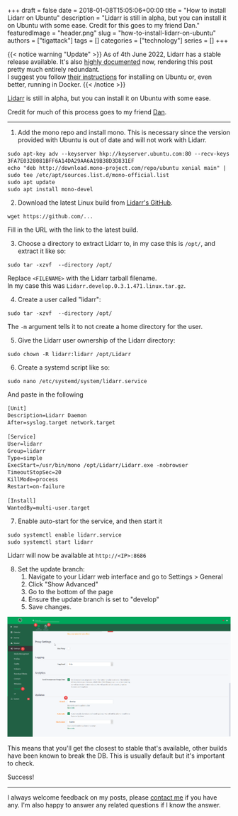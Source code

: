 +++
draft = false
date = 2018-01-08T15:05:06+00:00
title = "How to install Lidarr on Ubuntu"
description = "Lidarr is still in alpha, but you can install it on Ubuntu with some ease.  Credit for this goes to my friend Dan."
featuredImage = "header.png"
slug = "how-to-install-lidarr-on-ubuntu"
authors = ["tigattack"]
tags = []
categories = ["technology"]
series = []
+++

{{< notice warning "Update" >}}
As of 4th June 2022, Lidarr has a stable release available. It's also [highly documented](https://wiki.servarr.com/lidarr) now, rendering this post pretty much entirely redundant.  
I suggest you follow [their instructions](https://wiki.servarr.com/lidarr/installation) for installing on Ubuntu or, even better, running in Docker.
{{< /notice >}}


[Lidarr](https://github.com/lidarr/Lidarr) is still in alpha, but you can install it on Ubuntu with some ease.

Credit for much of this process goes to my friend [Dan](https://github.com/dantho281/).

---

1. Add the mono repo and install mono. This is necessary since the version provided with Ubuntu is out of date and will not work with Lidarr.

<pre class="language-shell">
<code>sudo apt-key adv --keyserver hkp://keyserver.ubuntu.com:80 --recv-keys 3FA7E0328081BFF6A14DA29AA6A19B38D3D831EF
echo "deb http://download.mono-project.com/repo/ubuntu xenial main" | sudo tee /etc/apt/sources.list.d/mono-official.list
sudo apt update
sudo apt install mono-devel
</code></pre>

2. Download the latest Linux build from [Lidarr's GitHub](https://github.com/lidarr/Lidarr/releases).

<pre class="language-shell">
<code>wget https://github.com/...
</code></pre>

Fill in the URL with the link to the latest build.

3. Choose a directory to extract Lidarr to, in my case this is `/opt/`, and extract it like so:

<pre class="language-shell">
<code>sudo tar -xzvf <FILENAME> --directory /opt/
</code></pre>

Replace `<FILENAME>` with the Lidarr tarball filename.  
In my case this was `Lidarr.develop.0.3.1.471.linux.tar.gz`.

4. Create a user called "lidarr":

<pre class="language-shell">
<code>sudo tar -xzvf <FILENAME> --directory /opt/
</code></pre>

The `-m` argument tells it to not create a home directory for the user.

5. Give the Lidarr user ownership of the Lidarr directory:

<pre class="language-shell">
<code>sudo chown -R lidarr:lidarr /opt/Lidarr
</code></pre>

6. Create a systemd script like so:

<pre class="language-shell">
<code>sudo nano /etc/systemd/system/lidarr.service
</code></pre>

And paste in the following

<pre class="language-systemd">
<code>[Unit]
Description=Lidarr Daemon
After=syslog.target network.target

[Service]
User=lidarr
Group=lidarr
Type=simple
ExecStart=/usr/bin/mono /opt/Lidarr/Lidarr.exe -nobrowser
TimeoutStopSec=20
KillMode=process
Restart=on-failure

[Install]
WantedBy=multi-user.target
</code></pre>

7. Enable auto-start for the service, and then start it

<pre class="language-shell">
<code>sudo systemctl enable lidarr.service
sudo systemctl start lidarr
</code></pre>

Lidarr will now be available at `http://<IP>:8686`

8. Set the update branch:
    1. Navigate to your Lidarr web interface and go to Settings > General
    2. Click "Show Advanced"
    3. Go to the bottom of the page
    4. Ensure the update branch is set to "develop"
    5. Save changes.

<img src="00ac7f25fe481369.png" loading="lazy"
    alt="Lidarr-update-branch" />

This means that you'll get the closest to stable that's available, other builds have been known to break the DB. This is usually default but it's important to check.

Success!

---

I always welcome feedback on my posts, please [contact me](/contact) if you have any. I'm also happy to answer any related questions if I know the answer.
